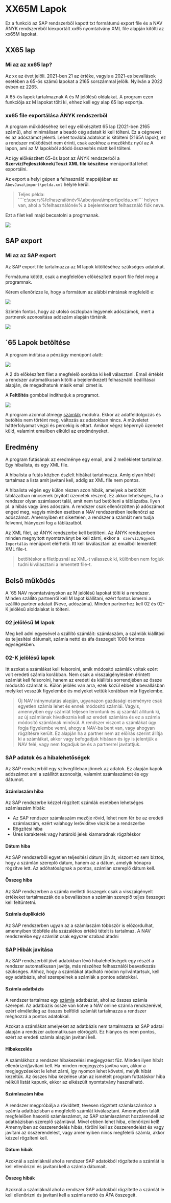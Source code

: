 # XX65M Lapok

Ez a funkció az SAP rendszerből kapott txt formátumú export file és a  NAV ÁNYK rendszeréből kiexportált xx65 nyomtatvány XML file alapján kitölti az xx65M lapokat. 

## XX65 lap

### Mi az az xx65 lap?

Az xx az évet jelöli. 2021-ben 21 az értéke, vagyis a 2021-es bevallások esetében a 65-ös számú lapokat a 2165 sorszámmal jelölk.
Nyilván a 2022 évben ez 2265. 

A 65-ös lapok tartalmaznak A és M jelölésű oldalakat. A program ezen funkciója az M lapokat tölti ki, ehhez kell egy alap 65 lap exportja.

### xx65 file exportálása ÁNYK rendszerből

A program működéséhez kell egy előkészített 65 lap (2021-ben 2165 számű), ahol minimálisan a beadó cég adatait ki kell tölteni. Ez a cégnevet és az adószámot jelenti.
Lehet további adatokat is kitölteni (2165A lapok), ez a rendszer működését nem érinti, csak azokhoz a mezőkhöz nyúl az A lapon, ami az M lapokból adódó összesítés miatt kell tölteni.

Az így előkészített 65-ös lapot az  ÁNYK rendszerből a **Szervíz/Fejlesztőknek/Teszt XML file készítése** menüponttal lehet exportálni.

Az export a helyi gépen a felhasználó mappájában az ````AbevJava\import\pelda.xml```` helyre kerül. 

> Teljes példa: ````c:\users\%felhasználónév%\abevjava\import\pelda.xml``` helyen van, ahol a %felhasználónév% a bejelentkezett felhasználó fiók neve.

Ezt a filet kell majd becsatolni a progrmanak.

<img src="images/ANYK.png">

##  SAP export

### Mi az az SAP export

Az SAP export file tartalmazza az M lapok kitöltéséhez szükséges adatokat.

Formátuma kötött, csak a megfelelően előkészített export file felel meg a programnak.

Kérem ellenőrizze le, hogy a formátum az alábbi mintának megfelelő e:

<img src="images/sap-1.png">

Szintén fontos, hogy az utolsó oszlopban legyenek adószámok, mert a partnerek azonosítása adószám alapján történik.

<img src="images/sap-2.png">

## ´65 Lapok betöltése

A program indítása a pénzügy menüpont alatt:

<img src="images/65page-menu.png">

A 2 db előkészített filet a megfelelő sorokba ki kell választani. Email értékét a rendszer automatikusan kitölti a bejelentkezett felhasználó beállításai alapján, de megadhatunk másik email címet is.

A **Feltöltés** gombbal indíthatjuk a programot.

<img src="images/65page-view.png">

A program azonnal átmegy [számlák](Finance/Invoices.md) modulra. Ekkor az adatfeldolgozás és betöltés nem történt meg, változás az adatokban nincs. A műveletet háttérfolyamat végzi és percekig is eltart. Amikor végez képernyő üzenetet küld, valamint emailben elküldi az eredményeket.


## Eredmény

A program futásának az eredménye egy email, ami 2 mellékletet tartalmaz. Egy hibalista, és egy XML file.

A hibalista a futás közben észlelt hibákat tartalmazza. Amíg olyan hibát tartalmaz a lista amit javítani kell, addíg az XML file nem pontos.

A hibalista végén egy külön részen azon hibák, amelyek a betöltött táblázatban nincsenek (nyitott üzenetek részen). Ez akkor lehetséges, ha a rendszer olyan számlasort talál, amit nem tud betölteni a táblázatba. Ilyen pl. a hibás vagy üres adószám. A rendszer csak ellenőrzötten jó adószámot enged meg, vagyis minden esetben a NAV rendszerében leellenőrzi az adószámot. Amennyiben ez sikertelen, a rendszer a számlát nem tudja felvenni, hiányozni fog a táblázatból.

Az XML filet, az ÁNYK rendszerbe kell betölteni. Az ÁNYK rendszerben minden megnyitott nyomtatványt be kell zárni, ekkor a ```` szervíz/Egyedi Importálás```` menüpont elérhető. Itt kell kiválasztani az emailből lementett XML file-t.

> betöltéskor a filetípusnál az XML-t válasszuk ki, különben nem fogjuk tudni kiválasztani a lementett file-t.



## Belső működés

A ´65 NAV nyomtatványokon az M jelölésű lapokat tölti ki a rendszer.
Minden szállító partnerről kell M lapot kiállítani, ezért fontos ismerni a szállító partner adatait (Neve, adószáma).
Minden partnerhez kell 02 és 02-K jelölésű aloldalakat is tölteni.

### 02 jelölésű M lapok

Meg kell adni egyesével a szállító számláit: számlaszám, a számlák kiállítási és teljesítési dátumait, számla nettó és áfa összegeit 1000 forintos egységekben.

### 02-K jelölésű lapok

Itt azokat a számlákat kell felsorolni, amik módosító számlák voltak ezért volt eredeti számla korábban.
Nem csak a visszaigénylésben érintett számlát kell felsorolni, hanem az eredeti és kiállítás sorrendjében az össze módosító számlát is. Külön jelölés van arra, ezek közül ebben a bevallásban melyiket vesszük figyelembe és melyeket vettük korábban már figyelembe.

> Új NAV iránymutatás alapján, ugyanazon gazdasági eseményre csak egyetlen számla lehet és ennek módosító számlái. Vagyis, amennyiben egy számlát teljesen lerontunk és új számlát állítunk ki, az új számlának hivatkoznia kell az eredeti számlára és ez a számla módosító számlának minősül. A rendszer viszont a számlákat úgy fogja figyelembe venni, ahogy a NAV-ba bent van, vagy ahogyan rögzítésre került. Ez alapján ha a partner nem az előírás szerint állítja ki a számlákat, akkor vagy befogadjuk hibásan és így is jelentjük a NAV felé, vagy nem fogadjuk be és a partnerrel javítattjuk.

### SAP adatok és a hibalehetőségek

Az SAP rendszerből egy szövegfileban jönnek az adatok. Ez alapján kapok adószámot ami a szállítót azonosítja, valamint számlaszámot és egy dátumot.

#### Számlaszám hiba
Az SAP rendszerbe kézzel rögzített számlák esetében lehetséges számlaszám hibák:
- Az SAP rendszer számlaszám mezője rövid, lehet nem fér be az eredeti számlaszám, ezért valahogy lerövidítve viszik be a rendszerbe
- Rögzítési hiba
- Üres karakterek vagy határoló jelek kiamaradnak rögzítéskor

#### Dátum hiba
Az SAP rendszerből egyetlen teljesítési dátum jön át, viszont ez sem biztos, hogy a számlán szereplő dátum, hanem az a dátum, amelyik hónapra rögzítve lett. Az adóhatóságnak a pontos, számlán szereplő dátum kell.

#### Összeg hiba
Az SAP rendszerben a számla melletti összegek csak a visszaigényelt értékeket tartalmazzák de a bevallásban a számlán szereplő teljes összeget kell feltüntetni.

#### Számla duplikáció
Az SAP rendszerben ugyan az a számlaszám többször is előzordulhat, amennyiben többféle áfa százalékos értékű tételt is tartalmaz. A NAV rendszerébe egy számlát csak egyszer szabad átadni

### SAP Hibák javítása

Az SAP rendszerből jövő adatokban lévő hibalehetőségek egy részét a rendszer automatikusan javítja, más részéhez felhasználói beavatkozás szükséges. Ahhoz, hogy a számlákat átadható módon nyilvántartsuk, kell egy adatbázis, ahol szerepelnek a számlák a pontos adatokkal.

#### Számla adatbázis

A rendszer tartalmaz egy [számla](/Finance/Invoices.md) adatbázist, ahol az összes számla szerepel. Az adatbázis össze van kötve a NAV online számla rendszerével, ezért elméletileg az összes belföldi számlát tartalmazza a rendszer méghozzá a pontos adatokkal.

Azokat a számlákat amelyeket az adatbázis nem tartalmazza az SAP adatai alapján a rendszer automatikusan előrögzíti. Ez hiányos és nem pontos, ezért az eredeti számla alapján javítani kell.

#### Hibakezelés

A számlákhoz a rendszer hibakezelési megjegyzést fűz. Minden ilyen hibát ellenőrizni/javítani kell. Ha minden megjegyzés javítva van, akkor a megjegyzéseket le lehet zárni, így nyomon lehet követni, melyik hibát kezeltük. 
Az összes hiba kezelése után az ismételt program futtatáskor hiba nélküli listát kapunk, ekkor az elkészült nyomtatvány használható.

#### Számlaszám hiba

A rendszer megpróbálja a rövidített, tévesen rögzített számlaszámhoz a számla adatbázisban a megfelelő számlát kiválasztani. Amennyiben talált megfelelően hasonló számlaszámot, az SAP számlaszámot hozzárendeli az adatbázisban szereplő számlával. Mivel ebben lehet hiba, ellenőrizni kell! Amennyiben az összerendelés hibás, törölni kell az összerendelést és vagy javítani az összerendelést, vagy amennyiben nincs megfelelő számla, akkor kézzel rögzíteni kell.

#### Dátum hibák

Azoknál a számláknál ahol a rendszer SAP adatokból rögzítette a számlát le kell ellenőrizni és javítani kell a számla dátumait.

#### Összeg hibák

Azoknál a számláknál ahol a rendszer SAP adatokból rögzítette a számlát le kell ellenőrizni és javítani kell a számla nettó és ÁFA összegeit.
